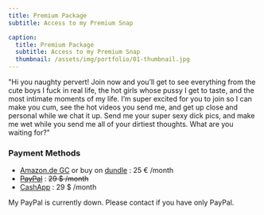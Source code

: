 ```yaml
---
title: Premium Package
subtitle: Access to my Premium Snap

caption:
  title: Premium Package
  subtitle: Access to my Premium Snap
  thumbnail: /assets/img/portfolio/01-thumbnail.jpg
---
```

"Hi you naughty pervert! Join now and you’ll get to see everything from the cute boys I fuck in real life,
the hot girls whose pussy I get to taste, and the most intimate moments of my life.
I’m super excited for you to join so I can make you cum, see the hot videos you send me, and get up close and personal while we chat it up.
Send me your super sexy dick pics, and make me wet while you send me all of your dirtiest thoughts. What are you waiting for?"

### Payment Methods
- [Amazon.de GC](https://www.amazon.de/Digitaler-Amazon-Gutschein-Blaues-Amazon/dp/B07Q1JNC7R/&language=en_GB) or buy on [dundle](https://dundle.com/amazon/giftcard?v=25&c=de) : 25 € /month
- [~~PayPal~~](https://www.paypal.me/) : ~~29 $ /month~~
- [CashApp](https://cash.app/$cupcakegirl789/29) : 29 $ /month

My PayPal is currently down. Please contact if you have only PayPal.
